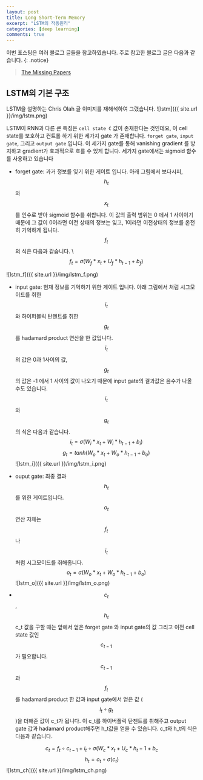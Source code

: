 ```yaml
---
layout: post
title: Long Short-Term Memory
excerpt: "LSTM의 작동원리"
categories: [deep learning]
comments: true
---
```


이번 포스팅은 여러 블로그 글들을 참고하였습니다. 주로 참고한 블로그 글은 다음과 같습니다.
{: .notice}

 > [The Missing Papers](http://docs.likejazz.com/lstm/)
 
## LSTM의 기본 구조
LSTM을 설명하는 Chris Olah 글 이미지를 재해석하여 그렸습니다. 
![lstm]({{ site.url }}/img/lstm.png)

LSTM이 RNN과 다른 큰 특징은 `cell state C` 값이 존재한다는 것인데요, 이 cell state를 보호하고 컨트롤 하기 위한 세가지 gate 가 존재합니다.
`forget gate`, `input gate`, 그리고 `output gate` 입니다. 이 세가지 gate를 통해 vanishing gradient 를 방지하고 gradient가 효과적으로 흐를 수 있게 합니다. 세가지 gate에서는 sigmoid 함수를 사용하고 있습니다


* forget gate: 과거 정보를 잊기 위한 게이트 입니다. 아래 그림에서 보다시피, $$h_{t}$$와 $$x_t$$ 를 인수로 받아 sigmoid 함수를 취합니다. 이 값의 출력 범위는 0 에서 1 사이이기 때문에 그 값이 0이라면 이전 상태의 정보는 잊고, 1이라면 이전상태의 정보를 온전히 기억하게 됩니다. $$f_t$$ 의 식은 다음과 같습니다. \\
$$f_{t} = \sigma (W_{f}*x_{t} +U_{f}*{h_{t-1}} + b_{f} )  $$

![lstm_f]({{ site.url }}/img/lstm_f.png)

* input gate: 현재 정보를 기억하기 위한 게이트 입니다. 아래 그림에서 처럼 시그모이드를 취한 $$i_t$$와 하이퍼볼릭 탄젠트를 취한 $$g_t$$를 hadamard product 연산을 한 값입니다. $$i_t$$ 의 값은 0과 1사이의 값, $$g_t$$의 값은 -1 에서 1 사이의 값이 나오기 때문에 input gate의 결과값은 음수가 나올 수도 있습니다. $$i_t$$ 와 $$g_t$$ 의 식은 다음과 같습니다.
$$i_{t} = \sigma (W_{i}*x_{t} +W_{i}*{h_{t-1}} + b_{i} )  $$
$$g_{t} = tanh (W_{o}*x_{t} +W_{o}*{h_{t-1}} + b_{o} )  $$
![lstm_i]({{ site.url }}/img/lstm_i.png)

* ouput gate: 최종 결과 $$h_t$$ 를 위한 게이트입니다. $$o_t$$ 연산 자체는 $$f_t$$나 $$i_t$$ 처럼 시그모이드를 취해줍니다.
$$o_{t} = \sigma (W_{o}*x_{t} +W_{o}*{h_{t-1}} + b_{o} )  $$
![lstm_o]({{ site.url }}/img/lstm_o.png)

* $$c_t$$, $$h_t$$
c_t 값을 구할 때는 앞에서 얻은 forget gate 와 input gate의 값 그리고 이전 cell state 값인 $$c_{t-1}$$가 필요합니다. $$c_{t-1}$$과 $$f_t$$ 를 hadamard product 한 값과 input gate에서 얻은 값 ($$i_t \circ g_t$$)을 더해준 값이 c_t가 됩니다. 이 c_t를 하이버폴릭 탄젠트를 취해주고 output gate 값과 hadamard product해주면 h_t값을 얻을 수 있습니다. c_t와 h_t의 식은 다음과 같습니다. 

$$c_t = f_t \circ c_{t-1} + i_t \circ \sigma (W_c* x_t + U_c * h_t-1 + b_c$$
$$h_t = o_t \circ \sigma (c_t) $$
![lstm_ch]({{ site.url }}/img/lstm_ch.png)
